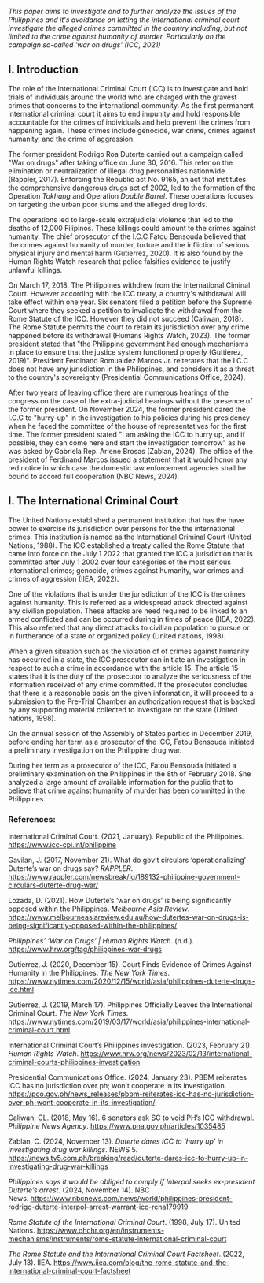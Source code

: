 
*This paper aims to investigate and to further analyze the issues of the Philippines and it's avoidance on letting the international criminal court investigate the alleged crimes committed in the country including, but not limited to the crime against humanity of murder. Particularly on the campaign so-called 'war on drugs' (ICC, 2021)*
## I. Introduction 

The role of the International Criminal Court (ICC) is to investigate and hold trials of individuals around the world who are charged with the gravest crimes that concerns to the international community. As the first permanent international criminal court it aims to end impunity and hold responsible accountable for the crimes of individuals and help prevent the crimes from happening again. These crimes include genocide, war crime, crimes against humanity, and the crime of aggression.

The former president Rodrigo Roa Duterte carried out a campaign called "War on drugs" after taking office on June 30, 2016. This refer on the elimination or neutralization of illegal drug personalities nationwide (Rappler, 2017). Enforcing the Republic act No. 9165, an act that institutes the comprehensive dangerous drugs act of 2002, led to the formation of the Operation *Tokhang* and Operation *Double Barrel*. These operations focuses on targeting the urban poor slums and the alleged drug lords. 

The operations led to large-scale extrajudicial violence that led to the deaths of 12,000 Filipinos. These killings could amount to the crimes against humanity. The chief prosecutor of the I.C.C Fatou Bensouda believed that the crimes against humanity of murder, torture and the infliction of serious physical injury and mental harm (Gutierrez, 2020). It is also found by the Human Rights Watch research that police falsifies evidence to justify unlawful killings. 

On March 17, 2018, The Philippines withdrew from the International Ciminal Court. However according with the ICC treaty, a country's withdrawal will take effect within one year. Six senators filed a petition before the Supreme Court where they seeked a petition to invalidate the withdrawal from the Rome Statute of the ICC. However they did not succeed (Caliwan, 2018). The Rome Statute permits the court to retain its jurisdiction over any crime happened before its withdrawal (Humans Rights Watch, 2023).  The former president stated that "the Philippine government had enough mechanisms in place to ensure that the justice system functioned properly (Guttierez, 2019)". President Ferdinand Romualdez Marcos Jr. reiterates that the I.C.C does not have any jurisdiction in the Philippines, and considers it as a threat to the country's sovereignty (Presidential Communications Office, 2024). 

After two years of leaving office there are numerous hearings of the congress on the case of the extra-judicial hearings without the presence of the former president. On November 2024, the former president dared the I.C.C to "hurry-up" in the investigation to his policies during his presidency when he faced the committee of the house of representatives for the first time. The former president stated "I am asking the ICC to hurry up, and if possible, they can come here and start the investigation tomorrow" as he was asked by Gabriela Rep. Arlene Brosas (Zablan, 2024). The office of the president of Ferdinand Marcos issued a statement that it would honor any red notice in which case the domestic law enforcement agencies shall be bound to accord full cooperation (NBC News, 2024).

## I. The International Criminal Court 

The United Nations established a permanent institution that has the have power to exercise its jurisdiction over persons for the the international crimes. This institution is named as the International Criminal Court (United Nations, 1988). The ICC established a treaty called the Rome Statute that came into force on the July 1 2022 that granted the ICC a jurisdiction that is committed after July 1 2002 over four categories of the most serious international crimes; genocide, crimes against humanity, war crimes and crimes of aggression (IIEA, 2022). 

One of the violations that is under the jurisdiction of the ICC is the crimes against humanity. This is referred as a widespread attack directed against any civilian population. These attacks are need required to be linked to an armed conflicted and can be occurred during in times of peace (IIEA, 2022). This also referred that any direct attacks to civilian population to pursue or in furtherance of a state or organized policy (United nations, 1998). 

When a given situation such as the violation of of crimes against humanity has occurred in a state, the ICC prosecutor can initiate an investigation in respect to such a crime in accordance with the article 15. The article 15 states that it is the duty of the prosecutor to analyze the seriousness of the information received of any crime committed. If the prosecutor concludes that there is a reasonable basis on the given information, it will proceed to a submission to the Pre-Trial Chamber an authorization request that is backed by any supporting material collected to investigate on the state (United nations, 1998).

On the annual session of the Assembly of States parties in December 2019, before ending her term as a prosecutor of the ICC, Fatou Bensouda initiated a preliminary investigation on the Philippine drug war. 

During her term as a prosecutor of the ICC, Fatou Bensouda initiated a preliminary examination on the Philippines in the 8th of February 2018. She analyzed a large amount of available information for the public that to believe that crime against humanity of murder has been committed in the Philippines. 

### References: 

International Criminal Court. (2021, January). Republic of the Philippines. https://www.icc-cpi.int/philippine

Gavilan, J. (2017, November 21). What do gov’t circulars ‘operationalizing’ Duterte’s war on drugs say? _RAPPLER_. https://www.rappler.com/newsbreak/iq/189132-philippine-government-circulars-duterte-drug-war/

Lozada, D. (2021). How Duterte’s ‘war on drugs’ is being significantly opposed within the Philippines. _Melbourne Asia Review_. https://www.melbourneasiareview.edu.au/how-dutertes-war-on-drugs-is-being-significantly-opposed-within-the-philippines/

_Philippines’ ‘War on Drugs’ | Human Rights Watch_. (n.d.). https://www.hrw.org/tag/philippines-war-drugs

Gutierrez, J. (2020, December 15). Court Finds Evidence of Crimes Against Humanity in the Philippines. _The New York Times_. https://www.nytimes.com/2020/12/15/world/asia/philippines-duterte-drugs-icc.html

Gutierrez, J. (2019, March 17). Philippines Officially Leaves the International Criminal Court. _The New York Times_. https://www.nytimes.com/2019/03/17/world/asia/philippines-international-criminal-court.html

International Criminal Court’s Philippines investigation. (2023, February 21). _Human Rights Watch_. https://www.hrw.org/news/2023/02/13/international-criminal-courts-philippines-investigation

Presidential Communications Office. (2024, January 23). PBBM reiterates ICC has no jurisdiction over ph; won’t cooperate in its investigation. https://pco.gov.ph/news_releases/pbbm-reiterates-icc-has-no-jurisdiction-over-ph-wont-cooperate-in-its-investigation/

Caliwan, CL. (2018, May 16). 6 senators ask SC to void PH’s ICC withdrawal. _Philippine News Agency_. https://www.pna.gov.ph/articles/1035485

Zablan, C. (2024, November 13). _Duterte dares ICC to ‘hurry up’ in investigating drug war killings_. NEWS 5. https://news.tv5.com.ph/breaking/read/duterte-dares-icc-to-hurry-up-in-investigating-drug-war-killings

_Philippines says it would be obliged to comply if Interpol seeks ex-president Duterte’s arrest_. (2024, November 14). NBC News. https://www.nbcnews.com/news/world/philippines-president-rodrigo-duterte-interpol-arrest-warrant-icc-rcna179919

_Rome Statute of the International Criminal Court_. (1998, July 17). United Nations. https://www.ohchr.org/en/instruments-mechanisms/instruments/rome-statute-international-criminal-court

_The Rome Statute and the International Criminal Court Factsheet_. (2022, July 13). IIEA. https://www.iiea.com/blog/the-rome-statute-and-the-international-criminal-court-factsheet